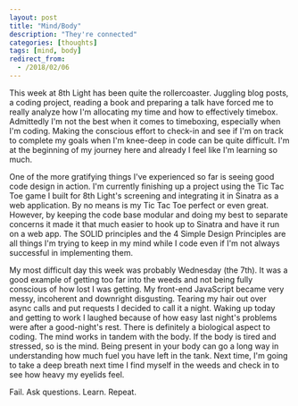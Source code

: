 ```yaml
---
layout: post
title: "Mind/Body"
description: "They're connected"
categories: [thoughts]
tags: [mind, body]
redirect_from:
  - /2018/02/06
---
```


This week at 8th Light has been quite the rollercoaster. Juggling blog posts, a coding project, reading a book and preparing a talk have forced me to really analyze how I'm allocating my time and how to effectively timebox. Admittedly I'm not the best when it comes to timeboxing, especially when I'm coding. Making the conscious effort to check-in and see if I'm on track to complete my goals when I'm knee-deep in code can be quite difficult. I'm at the beginning of my journey here and already I feel like I'm learning so much.

One of the more gratifying things I've experienced so far is seeing good code design in action. I'm currently finishing up a project using the Tic Tac Toe game I built for 8th Light's screening and integrating it in Sinatra as a web application. By no means is my Tic Tac Toe perfect or even great. However, by keeping the code base modular and doing my best to separate concerns it made it that much easier to hook up to Sinatra and have it run on a web app. The SOLID principles and the 4 Simple Design Principles are all things I'm trying to keep in my mind while I code even if I'm not always successful in implementing them.

My most difficult day this week was probably Wednesday (the 7th). It was a good example of getting too far into the weeds and not being fully conscious of how lost I was getting. My front-end JavaScript became very messy, incoherent and downright disgusting. Tearing my hair out over async calls and put requests I decided to call it a night. Waking up today and getting to work I laughed because of how easy last night's problems were after a good-night's rest. There is definitely a biological aspect to coding. The mind works in tandem with the body. If the body is tired and stressed, so is the mind. Being present in your body can go a long way in understanding how much fuel you have left in the tank. Next time, I'm going to take a deep breath next time I find myself in the weeds and check in to see how heavy my eyelids feel.

Fail. Ask questions. Learn. Repeat.
